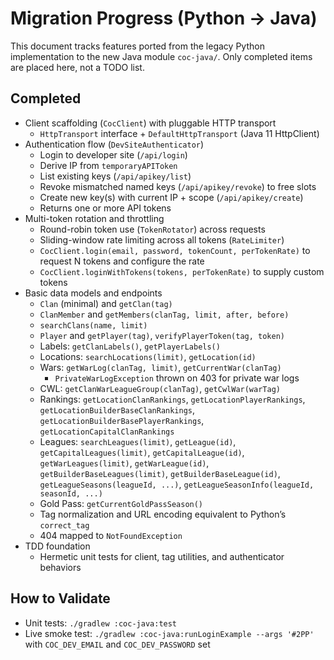 # Migration Progress (Python → Java)

This document tracks features ported from the legacy Python implementation to the new Java module `coc-java/`.
Only completed items are placed here, not a TODO list.

## Completed

- Client scaffolding (`CocClient`) with pluggable HTTP transport
  - `HttpTransport` interface + `DefaultHttpTransport` (Java 11 HttpClient)
- Authentication flow (`DevSiteAuthenticator`)
  - Login to developer site (`/api/login`)
  - Derive IP from `temporaryAPIToken`
  - List existing keys (`/api/apikey/list`)
  - Revoke mismatched named keys (`/api/apikey/revoke`) to free slots
  - Create new key(s) with current IP + scope (`/api/apikey/create`)
  - Returns one or more API tokens
- Multi-token rotation and throttling
  - Round-robin token use (`TokenRotator`) across requests
  - Sliding-window rate limiting across all tokens (`RateLimiter`)
  - `CocClient.login(email, password, tokenCount, perTokenRate)` to request N tokens and configure the rate
  - `CocClient.loginWithTokens(tokens, perTokenRate)` to supply custom tokens
- Basic data models and endpoints
  - `Clan` (minimal) and `getClan(tag)`
  - `ClanMember` and `getMembers(clanTag, limit, after, before)`
  - `searchClans(name, limit)`
  - `Player` and `getPlayer(tag)`, `verifyPlayerToken(tag, token)`
  - Labels: `getClanLabels()`, `getPlayerLabels()`
  - Locations: `searchLocations(limit)`, `getLocation(id)`
  - Wars: `getWarLog(clanTag, limit)`, `getCurrentWar(clanTag)`
    - `PrivateWarLogException` thrown on 403 for private war logs
  - CWL: `getClanWarLeagueGroup(clanTag)`, `getCwlWar(warTag)`
  - Rankings: `getLocationClanRankings`, `getLocationPlayerRankings`, `getLocationBuilderBaseClanRankings`,
    `getLocationBuilderBasePlayerRankings`, `getLocationCapitalClanRankings`
  - Leagues: `searchLeagues(limit)`, `getLeague(id)`,
    `getCapitalLeagues(limit)`, `getCapitalLeague(id)`,
    `getWarLeagues(limit)`, `getWarLeague(id)`,
    `getBuilderBaseLeagues(limit)`, `getBuilderBaseLeague(id)`,
    `getLeagueSeasons(leagueId, ...)`, `getLeagueSeasonInfo(leagueId, seasonId, ...)`
  - Gold Pass: `getCurrentGoldPassSeason()`
  - Tag normalization and URL encoding equivalent to Python’s `correct_tag`
  - 404 mapped to `NotFoundException`
- TDD foundation
  - Hermetic unit tests for client, tag utilities, and authenticator behaviors

## How to Validate

- Unit tests: `./gradlew :coc-java:test`
- Live smoke test: `./gradlew :coc-java:runLoginExample --args '#2PP'` with `COC_DEV_EMAIL` and `COC_DEV_PASSWORD` set
